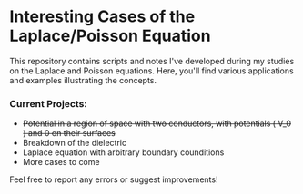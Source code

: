 # Interesting Cases of the Laplace/Poisson Equation

This repository contains scripts and notes I've developed during my studies on the Laplace and Poisson equations. Here, you'll find various applications and examples illustrating the concepts.

### Current Projects:
- ~~Potential in a region of space with two conductors, with potentials \( V_0 \) and 0 on their surfaces~~
- Breakdown of the dielectric
- Laplace equation with arbitrary boundary counditions
- More cases to come

Feel free to report any errors or suggest improvements!
